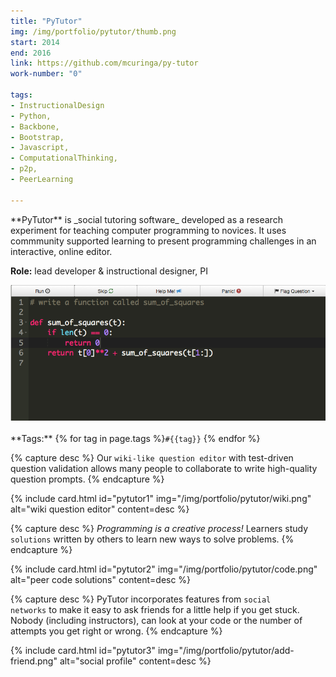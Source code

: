 ```yaml
---
title: "PyTutor"
img: /img/portfolio/pytutor/thumb.png
start: 2014
end: 2016
link: https://github.com/mcuringa/py-tutor
work-number: "0"

tags:
- InstructionalDesign
- Python, 
- Backbone, 
- Bootstrap,
- Javascript, 
- ComputationalThinking, 
- p2p, 
- PeerLearning

---
```

<div class="row">
  <div class="col-md-5" markdown="1">
**PyTutor** is _social tutoring software_ developed as a research experiment for teaching computer programming to novices. It uses commmunity supported learning to present programming challenges in an interactive, online editor.

**Role:** lead developer &amp; instructional designer, PI

  </div>
  <div class="col-md-7" markdown="0">
    <img src="/img/portfolio/pytutor/study.png" class="img-fluid" alt="PyTutor study problem screen">
  </div>
</div>
<br>
**Tags:** {% for tag in page.tags %}<code class="tag">#{{tag}}</code> {% endfor %}
<div class="row">

{% capture desc %}
Our <code>wiki-like question editor</code> with test-driven question validation allows many people to collaborate to write high-quality question prompts.
{% endcapture %}

{% include card.html 
  id="pytutor1" img="/img/portfolio/pytutor/wiki.png" 
  alt="wiki question editor" 
  content=desc %}


{% capture desc %}
<em>Programming is a creative process!</em> Learners study <code>solutions</code> written by others to learn new ways to solve problems.
{% endcapture %}

{% include card.html 
  id="pytutor2" img="/img/portfolio/pytutor/code.png" 
  alt="peer code solutions" 
  content=desc %}


{% capture desc %}
PyTutor incorporates features from <code>social networks</code> to make it
easy to ask friends for a little help if you get stuck. Nobody (including
instructors), can look at your code or the number of attempts you get right or
wrong.
{% endcapture %}

{% include card.html 
  id="pytutor3" 
  img="/img/portfolio/pytutor/add-friend.png" 
  alt="social profile" 
  content=desc %}

</div>

